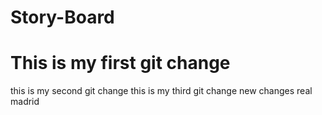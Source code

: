 # Story-Board

# This is my first git change
this is my second git change
this is my third git change
new changes
real madrid
